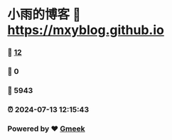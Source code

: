 # 小雨的博客 :link: https://mxyblog.github.io 
### :page_facing_up: [12](https://mxyblog.github.io/tag.html) 
### :speech_balloon: 0 
### :hibiscus: 5943 
### :alarm_clock: 2024-07-13 12:15:43 
### Powered by :heart: [Gmeek](https://github.com/Meekdai/Gmeek)
